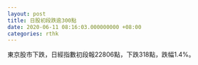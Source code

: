```yaml
---
layout: post
title: 日股初段跌逾300點
date: 2020-06-11 08:16:03.000000000 +08:00
categories: rthk
---
```


東京股市下跌，日經指數初段報22806點，下跌318點，跌幅1.4%。
